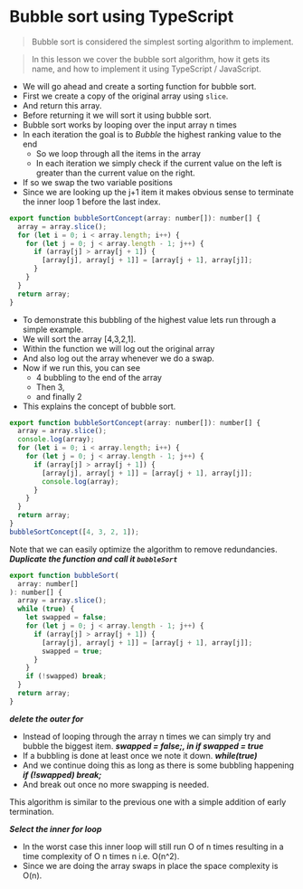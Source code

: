 # Bubble sort using TypeScript
> Bubble sort is considered the simplest sorting algorithm to implement.

> In this lesson we cover the bubble sort algorithm, how it gets its name, and how to implement it using TypeScript / JavaScript.

* We will go ahead and create a sorting function for bubble sort.
* First we create a copy of the original array using `slice`.
* And return this array.
* Before returning it we will sort it using bubble sort.
* Bubble sort works by looping over the input array n times
* In each iteration the goal is to *Bubble* the highest ranking value to the end
  * So we loop through all the items in the array
  * In each iteration we simply check if the current value on the left is greater than the current value on the right.
* If so we swap the two variable positions
* Since we are looking up the j+1 item it makes obvious sense to terminate the inner loop 1 before the last index.

```js
export function bubbleSortConcept(array: number[]): number[] {
  array = array.slice();
  for (let i = 0; i < array.length; i++) {
    for (let j = 0; j < array.length - 1; j++) {
      if (array[j] > array[j + 1]) {
        [array[j], array[j + 1]] = [array[j + 1], array[j]];
      }
    }
  }
  return array;
}
```

* To demonstrate this bubbling of the highest value lets run through a simple example.
* We will sort the array [4,3,2,1].
* Within the function we will log out the original array
* And also log out the array whenever we do a swap.
* Now if we run this, you can see
  * 4 bubbling to the end of the array
  * Then 3,
  * and finally 2
* This explains the concept of bubble sort.
```js
export function bubbleSortConcept(array: number[]): number[] {
  array = array.slice();
  console.log(array);
  for (let i = 0; i < array.length; i++) {
    for (let j = 0; j < array.length - 1; j++) {
      if (array[j] > array[j + 1]) {
        [array[j], array[j + 1]] = [array[j + 1], array[j]];
        console.log(array);
      }
    }
  }
  return array;
}
bubbleSortConcept([4, 3, 2, 1]);
```

Note that we can easily optimize the algorithm to remove redundancies.
***Duplicate the function and call it `bubbleSort`***

```js
export function bubbleSort(
  array: number[]
): number[] {
  array = array.slice();
  while (true) {
    let swapped = false;
    for (let j = 0; j < array.length - 1; j++) {
      if (array[j] > array[j + 1]) {
        [array[j], array[j + 1]] = [array[j + 1], array[j]];
        swapped = true;
      }
    }
    if (!swapped) break;
  }
  return array;
}
```
***delete the outer for***
* Instead of looping through the array n times we can simply try and bubble the biggest item.
***swapped = false;, in if swapped = true***
* If a bubbling is done at least once we note it down.
***while(true)***
* And we continue doing this as long as there is some bubbling happening
***if (!swapped) break;***
* And break out once no more swapping is needed.

This algorithm is similar to the previous one with a simple addition of early termination.

***Select the inner for loop***
* In the worst case this inner loop will still run O of n times resulting in a time complexity of O n times n i.e. O(n^2).
* Since we are doing the array swaps in place the space complexity is O(n).

